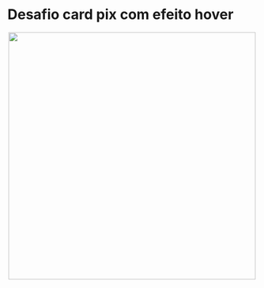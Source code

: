 # Desafio card pix com efeito hover

<div align="center">
<img src="https://user-images.githubusercontent.com/54808541/218596028-f6e4dda3-2300-4ae0-ab6a-4ffbf2cf6004.gif" width="500px">
</div>
 
 
 

